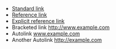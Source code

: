 - [Standard link](http://example.com)
- [Reference link]
- [Explicit reference link][Reference link]
- Bracketed link <http://www.example.com>
- Autolink www.example.com
- Another Autolink http://example.com

[Reference link]: http://example.com
